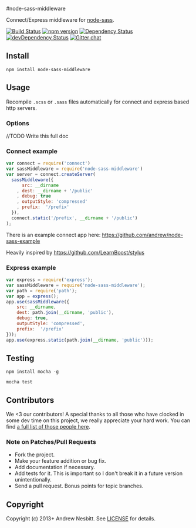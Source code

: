 #node-sass-middleware

Connect/Express middleware for [node-sass](https://github.com/sass/node-sass).

[![Build Status](https://travis-ci.org/sass/node-sass-middleware.svg?branch=master&style=flat)](https://travis-ci.org/sass/node-sass-middleware)
[![npm version](https://badge.fury.io/js/node-sass-middleware.svg)](http://badge.fury.io/js/node-sass-middleware)
[![Dependency Status](https://david-dm.org/sass/node-sass-middleware.svg?theme=shields.io)](https://david-dm.org/sass/node-sass-middleware)
[![devDependency Status](https://david-dm.org/sass/node-sass-middleware/dev-status.svg?theme=shields.io)](https://david-dm.org/sass/node-sass-middleware#info=devDependencies)
[![Gitter chat](http://img.shields.io/badge/gitter-sass/node--sass-brightgreen.svg)](https://gitter.im/sass/node-sass)

## Install

    npm install node-sass-middleware

## Usage

Recompile `.scss` or `.sass` files automatically for connect and express based http servers.

### Options
//TODO Write this full doc

### Connect example

```javascript
var connect = require('connect')
var sassMiddleware = require('node-sass-middleware')
var server = connect.createServer(
  sassMiddleware({
      src: __dirname
    , dest: __dirname + '/public'
    , debug: true
    , outputStyle: 'compressed'
    , prefix:  '/prefix'
  }),
  connect.static('/prefix', __dirname + '/public')
);
```

There is an example connect app here: <https://github.com/andrew/node-sass-example>

Heavily inspired by <https://github.com/LearnBoost/stylus>

### Express example

```javascript
var express = require('express');
var sassMiddleware = require('node-sass-middleware');
var path = require('path');
var app = express();
app.use(sassMiddleware({
    src: __dirname,
    dest: path.join(__dirname, 'public'),
    debug: true,
    outputStyle: 'compressed',
    prefix:  '/prefix'
}));
app.use(express.static(path.join(__dirname, 'public')));
```

## Testing

    npm install mocha -g
    
    mocha test

## Contributors

We <3 our contributors! A special thanks to all those who have clocked in some dev time on this project, we really appreciate your hard work. You can find [a full list of those people here](https://github.com/sass/node-sass-middleware/graphs/contributors).

### Note on Patches/Pull Requests

 * Fork the project.
 * Make your feature addition or bug fix.
 * Add documentation if necessary.
 * Add tests for it. This is important so I don't break it in a future version unintentionally.
 * Send a pull request. Bonus points for topic branches.

## Copyright

Copyright (c) 2013+ Andrew Nesbitt. See [LICENSE](https://github.com/sass/node-sass-middleware/blob/master/LICENSE) for details.
